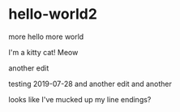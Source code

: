 # hello-world2
more hello more world

I'm a kitty cat! Meow

another edit

testing 2019-07-28
and another edit
and another

looks like I've mucked up my line endings?






